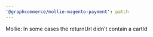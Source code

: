 ```yaml
---
'@graphcommerce/mollie-magento-payment': patch
---
```


Mollie: In some cases the returnUrl didn't contain a cartId
